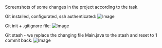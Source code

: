 Screenshots of some changes in the project according to the task.

Git installed, configurated, ssh authenticated:
<img src="https://github.com/Pysarenko/course/assets/54267783/8c938c83-0e80-4553-b236-9abee7338c9f" alt="Image">

Git init + .gitignore file:
<img src="https://github.com/Pysarenko/course/assets/54267783/ce09bde0-90d9-42cc-901f-fa22bba49a52" alt="Image">

Git stash - we replace the changing file Main.java to the stash and reset to 1 commit back:
<img src="https://github.com/Pysarenko/course/assets/54267783/65e2a4b2-74ed-4ecb-b41c-48008d0ded69" alt="Image">
